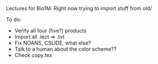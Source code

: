 Lectures for Bio1M. Right now trying to import stuff from old/

To do:
* Verify all four (five?) products
* Import all .lect ⇒ .txt
* Fix NOANS, CSLIDE, what else?
* Talk to a human about the color scheme??
* Check copy.tex

